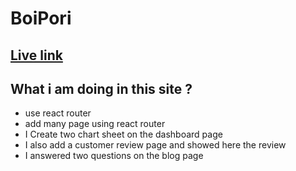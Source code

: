 # BoiPori

## [Live link](https://boipori-vmax.netlify.app/)

## What i am doing in this site ?

* use react router
* add many page using react router
* I Create two chart sheet on the dashboard page
* I also add a customer review page and showed here the review
* I answered two questions on the blog page